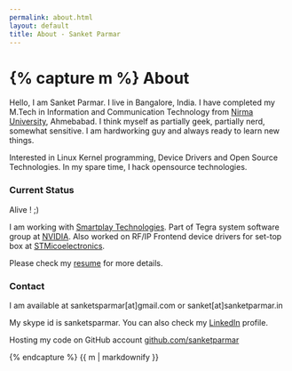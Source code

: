 ```yaml
---
permalink: about.html
layout: default
title: About - Sanket Parmar
---
```

{% capture m %}
About
=====
Hello, I am Sanket Parmar. I live in Bangalore, India. I have completed my M.Tech in Information and Communication Technology from [Nirma University](http://nirmauni.ac.in), Ahmebabad. I think myself as partially geek, partially nerd, somewhat sensitive. I am hardworking guy and always ready to learn new things.

Interested in Linux Kernel programming, Device Drivers and Open Source Technologies. In my spare time, I hack opensource technologies.

### Current Status
Alive ! ;)

I am working with [Smartplay Technologies](http://www.smartplayin.com). Part of Tegra system software group at [NVIDIA](http://www.nvidia.in). Also worked on RF/IP Frontend device drivers for set-top box at [STMicoelectronics](http://www.st.com).

Please check my [resume](https://raw.githubusercontent.com/sanketparmar/resume/master/resume_sanket_parmar.pdf) for more details.

### Contact

I am available at <a>sanketsparmar[at]gmail.com</a> or <a>sanket[at]sanketparmar.in</a>

My skype id is <a>sanketsparmar</a>. You can also check my [LinkedIn](http://in.linkedin.com/pub/sanket-parmar/16/859/394) profile.

Hosting my code on GitHub account [github.com/sanketparmar](https://github.com/sanketparmar)

{% endcapture %}
{{ m | markdownify }}
